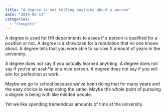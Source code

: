 ```yaml
---
title: "A degree is not telling anything about a person"
date: "2019-03-13"
categories: 
  - "thoughts"
---
```


A degree is used for HR departments to asses if a person is qualified for a position or not. A degree is a showcase for a reputation that no one knows about. A degree tells that you were able to survive X amount of years in the university.

A degree does not say if you actually learned anything. A degree does not say if you're an assh\*le or a nice person. A degree does not say if you will aim for perfection at work.

Maybe we go to school because we've been doing that for many years and the easy choice is keep doing the same. Maybe the whole point of pursuing a degree is being with like minded people.

Yet we like spending tremendous amounts of time at the university.
